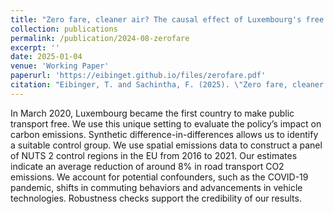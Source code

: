 ```yaml
---
title: "Zero fare, cleaner air? The causal effect of Luxembourg's free public transportation policy on carbon emissions"
collection: publications
permalink: /publication/2024-08-zerofare
excerpt: ''
date: 2025-01-04
venue: 'Working Paper'
paperurl: 'https://eibinget.github.io/files/zerofare.pdf'
citation: "Eibinger, T. and Sachintha, F. (2025). \"Zero fare, cleaner air? The causal effect of Luxembourg's free public transportation policy on carbon emissions\" <i>Working Paper</i>."
---
```


In March 2020, Luxembourg became the first country to make public transport free. We use this unique setting to evaluate the policy’s impact on carbon emissions. Synthetic difference-in-differences allows us to identify a suitable control group. We use spatial emissions data to construct a panel of NUTS 2 control regions in the EU from 2016 to 2021. Our estimates indicate an average reduction of around 8% in road transport CO2 emissions. We account for potential confounders, such as the COVID-19 pandemic, shifts in commuting behaviors and advancements in vehicle technologies. Robustness checks support the credibility of our results.